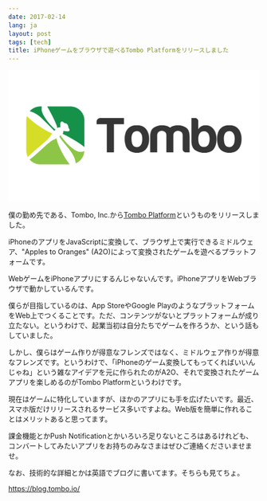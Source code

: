 ```yaml
---
date: 2017-02-14
lang: ja
layout: post
tags: [tech]
title: iPhoneゲームをブラウザで遊べるTombo Platformをリリースしました
---
```

![Tomboロゴ](/assets/images/entry/2017-02-14/tombo_logo_ogp_1200x630.png)

僕の勤め先である、Tombo, Inc.から[Tombo Platform](https://app.tombo.io/)というものをリリースしました。

iPhoneのアプリをJavaScriptに変換して、ブラウザ上で実行できるミドルウェア、"Apples to Oranges" (A2O)によって変換されたゲームを遊べるプラットフォームです。

WebゲームをiPhoneアプリにするんじゃないんです。iPhoneアプリをWebブラウザで動かしているんです。

僕らが目指しているのは、App StoreやGoogle PlayのようなプラットフォームをWeb上でつくることです。ただ、コンテンツがないとプラットフォームが成り立たない。というわけで、起業当初は自分たちでゲームを作ろうか、という話もしていました。

しかし、僕らはゲーム作りが得意なフレンズではなく、ミドルウェア作りが得意なフレンズです。というわけで、「iPhoneのゲーム変換してもってくればいいんじゃね」という雑なアイデアを元に作られたのがA2O、それで変換されたゲームアプリを楽しめるのがTombo Platformというわけです。

現在はゲームに特化していますが、ほかのアプリにも手を広げたいです。最近、スマホ版だけリリースされるサービス多いですよね。Web版を簡単に作れることはメリットあると思ってます。

課金機能とかPush Notificationとかいろいろ足りないところはあるけれども、コンバートしてみたいアプリをお持ちのみなさまはぜひご連絡くださいませませ。

なお、技術的な詳細とかは英語でブログに書いてます。そちらも見てちょ。

https://blog.tombo.io/
